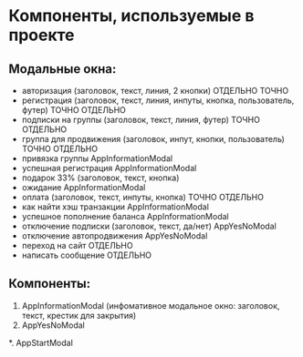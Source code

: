 # Компоненты, используемые в проекте

## Модальные окна:
 - авторизация (заголовок, текст, линия, 2 кнопки) ОТДЕЛЬНО ТОЧНО
 - регистрация (заголовок, текст, линия, инпуты, кнопка, пользователь, футер) ТОЧНО ОТДЕЛЬНО
 - подписки на группы (заголовок, текст, линия, футер) ТОЧНО ОТДЕЛЬНО
 - группа для продвижения (заголовок, инпут, кнопки, пользователь) ТОЧНО ОТДЕЛЬНО
 - привязка группы AppInformationModal
 - успешная регистрация AppInformationModal
 - подарок 33% (заголовок, текст, кнопка)
 - ожидание AppInformationModal
 - оплата (заголовок, текст, инпуты, кнопка) ТОЧНО ОТДЕЛЬНО
 - как найти хэш транзакции AppInformationModal
 - успешное пополнение баланса AppInformationModal
 - отключение подписки (заголовок, текст, да/нет) AppYesNoModal
 - отключение автопродвижения AppYesNoModal
 - переход на сайт ОТДЕЛЬНО
 - написать сообщение ОТДЕЛЬНО


## Компоненты:
1. AppInformationModal (инфомативное модальное окно: заголовок, текст, крестик для закрытия)
2. AppYesNoModal

*. AppStartModal
